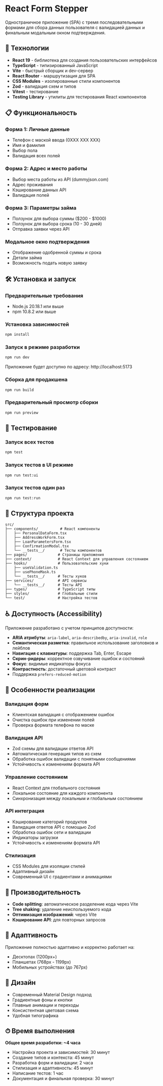 # React Form Stepper

Одностраничное приложение (SPA) с тремя последовательными формами для сбора данных пользователя с валидацией данных и финальным модальным окном подтверждения.

## 🚀 Технологии

- **React 19** - библиотека для создания пользовательских интерфейсов
- **TypeScript** - типизированный JavaScript
- **Vite** - быстрый сборщик и dev-сервер
- **React Router** - маршрутизация для SPA
- **CSS Modules** - изолированные стили компонентов
- **Zod** - валидация схем и типов
- **Vitest** - тестирование
- **Testing Library** - утилиты для тестирования React компонентов

## 📋 Функциональность

### Форма 1: Личные данные
- Телефон с маской ввода (0XXX XXX XXX)
- Имя и фамилия
- Выбор пола
- Валидация всех полей

### Форма 2: Адрес и место работы
- Выбор места работы из API (dummyjson.com)
- Адрес проживания
- Кэширование данных API
- Валидация полей

### Форма 3: Параметры займа
- Ползунок для выбора суммы ($200 - $1000)
- Ползунок для выбора срока (10 - 30 дней)
- Отправка заявки через API

### Модальное окно подтверждения
- Отображение одобренной суммы и срока
- Детали займа
- Возможность подать новую заявку

## 🛠 Установка и запуск

### Предварительные требования
- Node.js 20.18.1 или выше
- npm 10.8.2 или выше

### Установка зависимостей
```bash
npm install
```

### Запуск в режиме разработки
```bash
npm run dev
```

Приложение будет доступно по адресу: http://localhost:5173

### Сборка для продакшена
```bash
npm run build
```

### Предварительный просмотр сборки
```bash
npm run preview
```

## 🧪 Тестирование

### Запуск всех тестов
```bash
npm test
```

### Запуск тестов в UI режиме
```bash
npm run test:ui
```

### Запуск тестов один раз
```bash
npm run test:run
```

## 📁 Структура проекта

```
src/
├── components/          # React компоненты
│   ├── PersonalDataForm.tsx
│   ├── AddressWorkForm.tsx
│   ├── LoanParametersForm.tsx
│   ├── ConfirmationModal.tsx
│   └── __tests__/       # Тесты компонентов
├── pages/              # Страницы приложения
├── context/            # React Context для управления состоянием
├── hooks/              # Пользовательские хуки
│   ├── useValidation.ts
│   ├── usePhoneMask.ts
│   └── __tests__/      # Тесты хуков
├── services/           # API сервисы
│   └── __tests__/      # Тесты API
├── types/              # TypeScript типы
├── styles/             # Глобальные стили
└── test/               # Настройка тестов
```

## ♿ Доступность (Accessibility)

Приложение разработано с учетом принципов доступности:

- **ARIA атрибуты**: `aria-label`, `aria-describedby`, `aria-invalid`, `role`
- **Семантическая разметка**: правильное использование заголовков и лейблов
- **Навигация с клавиатуры**: поддержка Tab, Enter, Escape
- **Скрин-ридеры**: корректное озвучивание ошибок и состояний
- **Фокус**: видимые индикаторы фокуса
- **Контрастность**: достаточный цветовой контраст
- Поддержка `prefers-reduced-motion`

## 🔧 Особенности реализации

### Валидация форм
- Клиентская валидация с отображением ошибок
- Очистка ошибок при изменении полей
- Проверка формата телефона по маске

### Валидация API
- Zod схемы для валидации ответов API
- Автоматическая генерация типов из схем
- Обработка ошибок валидации с понятными сообщениями
- Устойчивость к изменениям формата API

### Управление состоянием
- React Context для глобального состояния
- Локальное состояние для каждого компонента
- Синхронизация между локальным и глобальным состоянием

### API интеграция
- Кэширование категорий продуктов
- Валидация ответов API с помощью Zod
- Обработка ошибок сети и валидации
- Индикаторы загрузки
- Устойчивость к изменениям формата API

### Стилизация
- CSS Modules для изоляции стилей
- Адаптивный дизайн
- Современный UI с градиентами и анимациями

## 🚀 Производительность

- **Code splitting**: автоматическое разделение кода через Vite
- **Tree shaking**: удаление неиспользуемого кода
- **Оптимизация изображений**: через Vite
- **Кэширование API**: для повторных запросов

## 📱 Адаптивность

Приложение полностью адаптивно и корректно работает на:
- Десктопах (1200px+)
- Планшетах (768px - 1199px)
- Мобильных устройствах (до 767px)

## 🎨 Дизайн

- Современный Material Design подход
- Градиентные фоны и кнопки
- Плавные анимации и переходы
- Консистентная цветовая схема
- Удобная типографика

## ⏱ Время выполнения

**Общее время разработки: ~4 часа**

- Настройка проекта и зависимостей: 30 минут
- Создание типов и контекста: 45 минут
- Разработка форм и валидации: 2 часа
- Стилизация и адаптивность: 45 минут
- Написание тестов: 1 час
- Документация и финальная проверка: 30 минут
